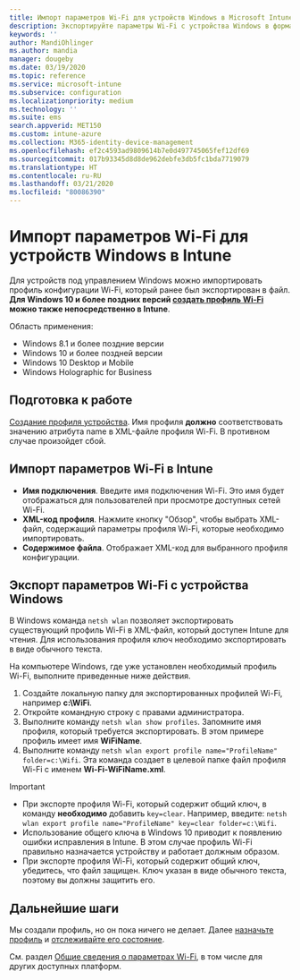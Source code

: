 ```yaml
---
title: Импорт параметров Wi-Fi для устройств Windows в Microsoft Intune в Azure | Документы Майкрософт
description: Экспортируйте параметры Wi-Fi с устройства Windows в формате XML с помощью netsh wlan. Затем импортируйте этот файл в Intune, чтобы создать профиль Wi-Fi для устройств под управлением Windows 8.1, Windows 10 и Windows Holographic for Business.
keywords: ''
author: MandiOhlinger
ms.author: mandia
manager: dougeby
ms.date: 03/19/2020
ms.topic: reference
ms.service: microsoft-intune
ms.subservice: configuration
ms.localizationpriority: medium
ms.technology: ''
ms.suite: ems
search.appverid: MET150
ms.custom: intune-azure
ms.collection: M365-identity-device-management
ms.openlocfilehash: ef2c4593ad9809614b7e0d497745065fef12df69
ms.sourcegitcommit: 017b93345d8d8de962debfe3db5fc1bda7719079
ms.translationtype: HT
ms.contentlocale: ru-RU
ms.lasthandoff: 03/21/2020
ms.locfileid: "80086390"
---
```

# <a name="import-wi-fi-settings-for-windows-devices-in-intune"></a>Импорт параметров Wi-Fi для устройств Windows в Intune

Для устройств под управлением Windows можно импортировать профиль конфигурации Wi-Fi, который ранее был экспортирован в файл. **Для Windows 10 и более поздних версий [создать профиль Wi-Fi](wi-fi-settings-windows.md) можно также непосредственно в Intune**.

Область применения:  
- Windows 8.1 и более поздние версии
- Windows 10 и более поздней версии
- Windows 10 Desktop и Mobile
- Windows Holographic for Business

## <a name="before-you-begin"></a>Подготовка к работе

[Создание профиля устройства](wi-fi-settings-configure.md). Имя профиля **должно** соответствовать значению атрибута name в XML-файле профиля Wi-Fi. В противном случае произойдет сбой.

## <a name="import-the-wi-fi-settings-into-intune"></a>Импорт параметров Wi-Fi в Intune

- **Имя подключения**. Введите имя подключения Wi-Fi. Это имя будет отображаться для пользователей при просмотре доступных сетей Wi-Fi.
- **XML-код профиля**. Нажмите кнопку "Обзор", чтобы выбрать XML-файл, содержащий параметры профиля Wi-Fi, которые необходимо импортировать.
- **Содержимое файла**. Отображает XML-код для выбранного профиля конфигурации.

## <a name="export-wi-fi-settings-from-a-windows-device"></a>Экспорт параметров Wi-Fi с устройства Windows

В Windows команда `netsh wlan` позволяет экспортировать существующий профиль Wi-Fi в XML-файл, который доступен Intune для чтения. Для использования профиля ключ необходимо экспортировать в виде обычного текста.

На компьютере Windows, где уже установлен необходимый профиль Wi-Fi, выполните приведенные ниже действия.

1. Создайте локальную папку для экспортированных профилей Wi-Fi, например **c:\WiFi**.
2. Откройте командную строку с правами администратора.
3. Выполните команду `netsh wlan show profiles`. Запомните имя профиля, который требуется экспортировать. В этом примере профиль имеет имя **WiFiName**.
4. Выполните команду `netsh wlan export profile name="ProfileName" folder=c:\Wifi`. Эта команда создает в целевой папке файл профиля Wi-Fi с именем **Wi-Fi-WiFiName.xml**.

> [!IMPORTANT]
> - При экспорте профиля Wi-Fi, который содержит общий ключ, в команду **необходимо** добавить `key=clear`. Например, введите: `netsh wlan export profile name="ProfileName" key=clear folder=c:\Wifi`.
> - Использование общего ключа в Windows 10 приводит к появлению ошибки исправления в Intune. В этом случае профиль Wi-Fi правильно назначается устройству и работает должным образом.
> - При экспорте профиля Wi-Fi, который содержит общий ключ, убедитесь, что файл защищен. Ключ указан в виде обычного текста, поэтому вы должны защитить его.

## <a name="next-steps"></a>Дальнейшие шаги

Мы создали профиль, но он пока ничего не делает. Далее [назначьте профиль](device-profile-assign.md) и [отслеживайте его состояние](device-profile-monitor.md).

См. раздел [Общие сведения о параметрах Wi-Fi](wi-fi-settings-configure.md), в том числе для других доступных платформ.
